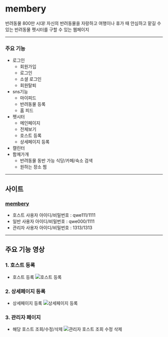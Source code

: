 # membery

반려동물 800만 시대! 자신의 반려동물을 자랑하고 
여행이나 휴가 때 안심하고 맡길 수 있는 반려동물 펫시터를 구할 수 있는 웹페이지

----------------
### 주요 기능
+ 로그인
  + 회원가입
  + 로그인
  + 소셜 로그인
  + 회원탈퇴
+ sns기능
  + 마이피드
  + 반려동물 등록
  + 홈 피드
+ 펫시터
  + 메인페이지
  + 전체보기
  + 호스트 등록
  + 상세페이지 등록
+ 캘린터
+ 함께가개
  + 반려동물 동반 가능 식당/카페/숙소 검색
  + 원하는 장소 찜
---------------
## 사이트
### [membery](http://3.38.245.67:8082/)
+ 호스트 사용자 아이디/비밀번호 : qwe111/1111
+ 일반 사용자 아이디/비밀번호 : qwe000/1111
+ 관리자 사용자 아이디/비밀번호 : 1313/1313
---------------
## 주요 기능 영상
### 1. 호스트 등록
+ 호스트 등록
![호스트 등록](https://github.com/kangjs3779/membery/assets/123609533/1c1bad61-f487-41d4-95ea-1cc4ad0c22c2)
### 2. 상세페이지 등록
+ 상세페이지 등록
![상세페이지 등록](https://github.com/kangjs3779/membery/assets/123609533/44ed581d-e4e3-47e1-88f2-b46695a216e1)
### 3. 관리자 페이지
+ 해당 호스트 조회/수정/삭제
![관리자 호스트 조회 수정 삭제](https://github.com/kangjs3779/membery/assets/123609533/fdedd574-0eed-40f9-9542-035a07454bac)
